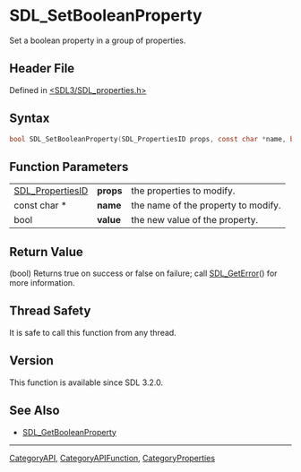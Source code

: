 # SDL_SetBooleanProperty

Set a boolean property in a group of properties.

## Header File

Defined in [<SDL3/SDL_properties.h>](https://github.com/libsdl-org/SDL/blob/main/include/SDL3/SDL_properties.h)

## Syntax

```c
bool SDL_SetBooleanProperty(SDL_PropertiesID props, const char *name, bool value);
```

## Function Parameters

|                                      |           |                                     |
| ------------------------------------ | --------- | ----------------------------------- |
| [SDL_PropertiesID](SDL_PropertiesID) | **props** | the properties to modify.           |
| const char *                         | **name**  | the name of the property to modify. |
| bool                                 | **value** | the new value of the property.      |

## Return Value

(bool) Returns true on success or false on failure; call
[SDL_GetError](SDL_GetError)() for more information.

## Thread Safety

It is safe to call this function from any thread.

## Version

This function is available since SDL 3.2.0.

## See Also

- [SDL_GetBooleanProperty](SDL_GetBooleanProperty)

----
[CategoryAPI](CategoryAPI), [CategoryAPIFunction](CategoryAPIFunction), [CategoryProperties](CategoryProperties)

